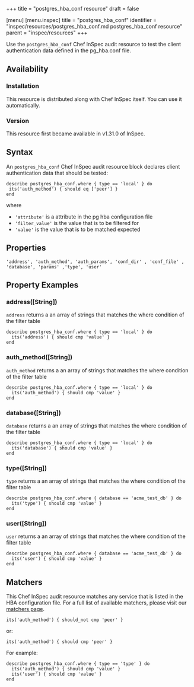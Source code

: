 +++
title = "postgres_hba_conf resource"
draft = false

[menu]
  [menu.inspec]
    title = "postgres_hba_conf"
    identifier = "inspec/resources/postgres_hba_conf.md postgres_hba_conf resource"
    parent = "inspec/resources"
+++


Use the `postgres_hba_conf` Chef InSpec audit resource to test the client authentication data defined in the pg_hba.conf file.


## Availability

### Installation

This resource is distributed along with Chef InSpec itself. You can use it automatically.

### Version

This resource first became available in v1.31.0 of InSpec.

## Syntax

An `postgres_hba_conf` Chef InSpec audit resource block declares client authentication data that should be tested:

    describe postgres_hba_conf.where { type == 'local' } do
     its('auth_method') { should eq ['peer'] }
    end

where

* `'attribute'` is a attribute in the  pg hba configuration file
* `'filter_value'` is the value that is to be filtered for
* `'value'` is the value that is to be matched expected


## Properties

    'address', 'auth_method', 'auth_params', 'conf_dir' , 'conf_file' , 'database', 'params' ,'type', 'user'


## Property Examples

### address([String])

`address` returns a an array of strings that matches the where condition of the filter table

    describe postgres_hba_conf.where { type == 'local' } do
      its('address') { should cmp 'value' }
    end

### auth_method([String])

`auth_method` returns a an array of strings that matches the where condition of the filter table

    describe postgres_hba_conf.where { type == 'local' } do
      its('auth_method') { should cmp 'value' }
    end

### database([String])

`database` returns a an array of strings that matches the where condition of the filter table

    describe postgres_hba_conf.where { type == 'local' } do
      its('database') { should cmp 'value' }
    end

### type([String])

`type` returns a an array of strings that matches the where condition of the filter table

    describe postgres_hba_conf.where { database == 'acme_test_db' } do
      its('type') { should cmp 'value' }
    end

### user([String])

`user` returns a an array of strings that matches the where condition of the filter table

    describe postgres_hba_conf.where { database == 'acme_test_db' } do
      its('user') { should cmp 'value' }
    end


## Matchers

This Chef InSpec audit resource matches any service that is listed in the HBA configuration file. For a full list of available matchers, please visit our [matchers page](https://www.inspec.io/docs/reference/matchers/).

    its('auth_method') { should_not cmp 'peer' }

or:

    its('auth_method') { should cmp 'peer' }

For example:

    describe postgres_hba_conf.where { type == 'type' } do
      its('auth_method') { should cmp 'value' }
      its('user') { should cmp 'value' }
    end
